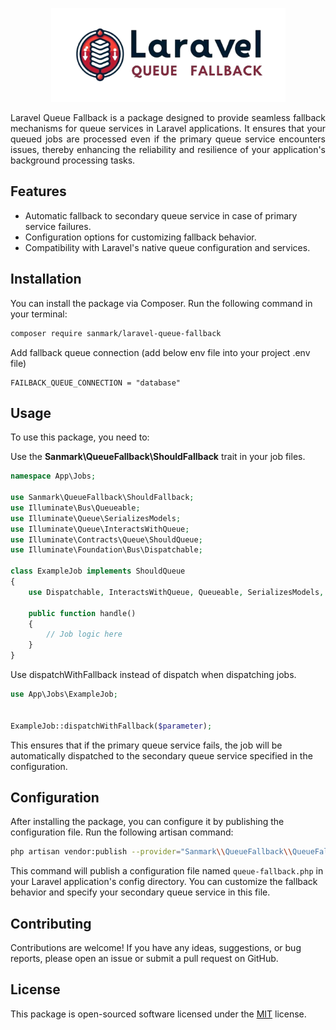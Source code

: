 <p align="center">
    <img src="./logo-transparent.png" height="150">
</p>

<p align="center">
<!-- Total Downloads -->
<!-- Latest Stable Version -->
<!-- License -->
</p>

<p align="justify">
Laravel Queue Fallback is a package designed to provide seamless fallback mechanisms for queue services in Laravel applications. It ensures that your queued jobs are processed even if the primary queue service encounters issues, thereby enhancing the reliability and resilience of your application's background processing tasks.
</p>


## Features

- Automatic fallback to secondary queue service in case of primary service failures.
- Configuration options for customizing fallback behavior.
- Compatibility with Laravel's native queue configuration and services.

## Installation

You can install the package via Composer. Run the following command in your terminal:

```bash
composer require sanmark/laravel-queue-fallback
```
Add fallback queue connection (add below env file into your project .env file)

```env
FAILBACK_QUEUE_CONNECTION = "database"
```

## Usage
To use this package, you need to:

Use the **Sanmark\QueueFallback\ShouldFallback** trait in your job files.

```php
namespace App\Jobs;

use Sanmark\QueueFallback\ShouldFallback;
use Illuminate\Bus\Queueable;
use Illuminate\Queue\SerializesModels;
use Illuminate\Queue\InteractsWithQueue;
use Illuminate\Contracts\Queue\ShouldQueue;
use Illuminate\Foundation\Bus\Dispatchable;

class ExampleJob implements ShouldQueue
{
    use Dispatchable, InteractsWithQueue, Queueable, SerializesModels, ShouldFallback;

    public function handle()
    {
        // Job logic here
    }
}
```
Use dispatchWithFallback instead of dispatch when dispatching jobs.

```php
use App\Jobs\ExampleJob;


ExampleJob::dispatchWithFallback($parameter);
```

This ensures that if the primary queue service fails, the job will be automatically dispatched to the secondary queue service specified in the configuration.

## Configuration
After installing the package, you can configure it by publishing the configuration file. Run the following artisan command:

```bash
php artisan vendor:publish --provider="Sanmark\\QueueFallback\\QueueFallbackServiceProvider"
```
This command will publish a configuration file named `queue-fallback.php` in your Laravel application's config directory. You can customize the fallback behavior and specify your secondary queue service in this file.

## Contributing
Contributions are welcome! If you have any ideas, suggestions, or bug reports, please open an issue or submit a pull request on GitHub.

## License
This package is open-sourced software licensed under the [MIT](LICENSE.md) license.